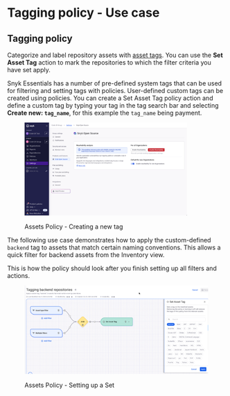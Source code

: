 # Tagging policy - Use case

## Tagging policy

Categorize and label repository assets with [asset tags](../../../../manage-assets/assets-inventory-components.md#tags). You can use the **Set Asset Tag** action to mark the repositories to which the filter criteria you have set apply.&#x20;

Snyk Essentials has a number of pre-defined system tags that can be used for filtering and setting tags with policies. User-defined custom tags can be created using policies. You can create a Set Asset Tag policy action and define a custom tag by typing your tag in the tag search bar and selecting **Create new: `tag_name`**, for this example the `tag_name` being payment.

<figure><img src="../../../../.gitbook/assets/image (10).png" alt="AppRisk - Creating a new tag" width="375"><figcaption><p>Assets Policy - Creating a new tag</p></figcaption></figure>

The following use case demonstrates how to apply the custom-defined `backend` tag to assets that match certain naming conventions. This allows a quick filter for backend assets from the Inventory view.

This is how the policy should look after you finish setting up all filters and actions.

<figure><img src="../../../../.gitbook/assets/image (665).png" alt=""><figcaption><p>Assets Policy - Setting up a Set</p></figcaption></figure>
